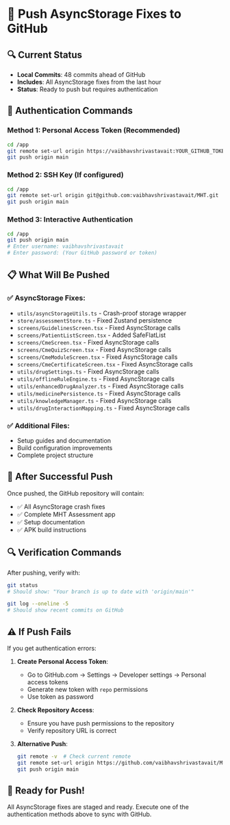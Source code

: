 # 🚀 Push AsyncStorage Fixes to GitHub

## 🔍 Current Status
- **Local Commits**: 48 commits ahead of GitHub
- **Includes**: All AsyncStorage fixes from the last hour
- **Status**: Ready to push but requires authentication

## 🔐 Authentication Commands

### Method 1: Personal Access Token (Recommended)
```bash
cd /app
git remote set-url origin https://vaibhavshrivastavait:YOUR_GITHUB_TOKEN@github.com/vaibhavshrivastavait/MHT.git
git push origin main
```

### Method 2: SSH Key (If configured)
```bash
cd /app
git remote set-url origin git@github.com:vaibhavshrivastavait/MHT.git
git push origin main
```

### Method 3: Interactive Authentication
```bash
cd /app
git push origin main
# Enter username: vaibhavshrivastavait
# Enter password: (Your GitHub password or token)
```

## 📋 What Will Be Pushed

### ✅ AsyncStorage Fixes:
- `utils/asyncStorageUtils.ts` - Crash-proof storage wrapper
- `store/assessmentStore.ts` - Fixed Zustand persistence
- `screens/GuidelinesScreen.tsx` - Fixed AsyncStorage calls
- `screens/PatientListScreen.tsx` - Added SafeFlatList
- `screens/CmeScreen.tsx` - Fixed AsyncStorage calls
- `screens/CmeQuizScreen.tsx` - Fixed AsyncStorage calls
- `screens/CmeModuleScreen.tsx` - Fixed AsyncStorage calls
- `screens/CmeCertificateScreen.tsx` - Fixed AsyncStorage calls
- `utils/drugSettings.ts` - Fixed AsyncStorage calls
- `utils/offlineRuleEngine.ts` - Fixed AsyncStorage calls
- `utils/enhancedDrugAnalyzer.ts` - Fixed AsyncStorage calls
- `utils/medicinePersistence.ts` - Fixed AsyncStorage calls
- `utils/knowledgeManager.ts` - Fixed AsyncStorage calls
- `utils/drugInteractionMapping.ts` - Fixed AsyncStorage calls

### ✅ Additional Files:
- Setup guides and documentation
- Build configuration improvements
- Complete project structure

## 🎯 After Successful Push

Once pushed, the GitHub repository will contain:
- ✅ All AsyncStorage crash fixes
- ✅ Complete MHT Assessment app 
- ✅ Setup documentation
- ✅ APK build instructions

## 🔍 Verification Commands

After pushing, verify with:
```bash
git status
# Should show: "Your branch is up to date with 'origin/main'"

git log --oneline -5
# Should show recent commits on GitHub
```

## ⚠️ If Push Fails

If you get authentication errors:

1. **Create Personal Access Token**:
   - Go to GitHub.com → Settings → Developer settings → Personal access tokens
   - Generate new token with `repo` permissions
   - Use token as password

2. **Check Repository Access**:
   - Ensure you have push permissions to the repository
   - Verify repository URL is correct

3. **Alternative Push**:
   ```bash
   git remote -v  # Check current remote
   git remote set-url origin https://github.com/vaibhavshrivastavait/MHT.git
   git push origin main
   ```

## 🚀 Ready for Push!

All AsyncStorage fixes are staged and ready. Execute one of the authentication methods above to sync with GitHub.